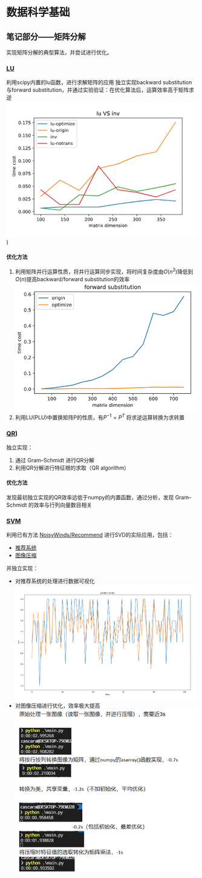 # 数据科学基础

## 笔记部分——矩阵分解

实现矩阵分解的典型算法，并尝试进行优化。


### [LU](lu.ipynb)
利用scipy内置的lu函数，进行求解矩阵的应用
独立实现backward substitution与forward substitution，并通过实验验证：在优化算法后，运算效率高于矩阵求逆
![lu](res/comparison.png))

#### 优化方法

1. 利用矩阵并行运算性质，将并行运算同步实现，将时间复杂度由$O(n^2)$降低到$O(n)$提高backward/forward substitution的效率
![for](res/forward_sub.png)
2. 利用LU(PLU)中置换矩阵P的性质，有$P^{-1}=P^{T}$ 将求逆运算转换为求转置

### [QR](QR.ipynb))
独立实现：
1. 通过 Gram–Schmidt 进行QR分解
2. 利用QR分解进行特征根的求取（QR algorithm）

#### 优化方法
发现最初独立实现的QR效率远低于numpy的内置函数，通过分析，发现 Gram–Schmidt 的效率与行列向量数目相关


### [SVM](Recommend)
利用已有方法 [NoisyWinds/Recommend](https://github.com/NoisyWinds/Recommend) 进行SVD的实际应用，包括：
- [推荐系统](Recommend)
- [图像压缩](Recommend/matrix_factorization/svd/image_denoising)

并独立实现：
- 对推荐系统的处理进行数据可视化
  ![recommend](res/recommend.png)
- 对图像压缩进行优化，效率极大提高
  ![optimize](res/optimize.png)






